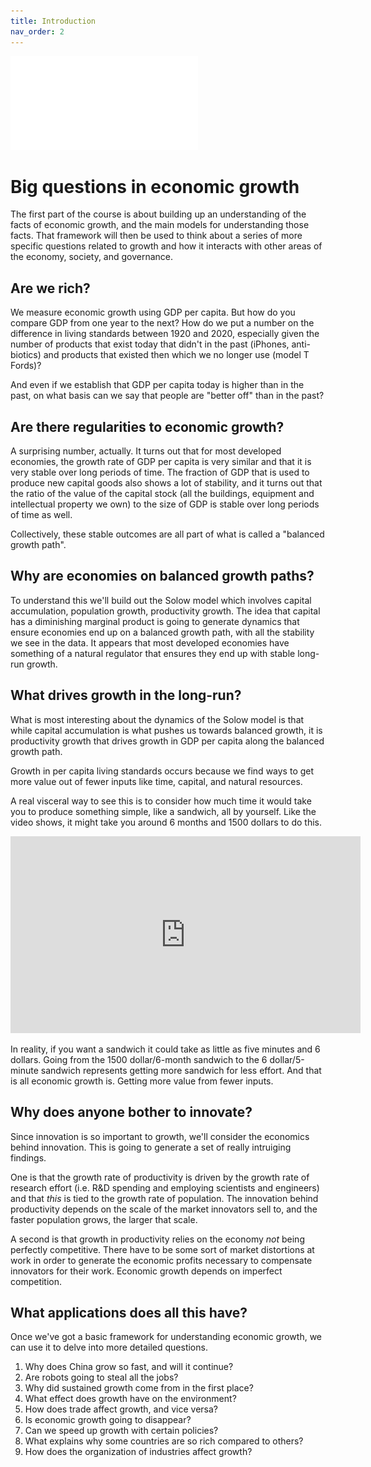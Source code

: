 ```yaml
---
title: Introduction
nav_order: 2
---
```


![Meme](meme_intro.pdf)

# Big questions in economic growth

The first part of the course is about building up an understanding of the facts of economic growth, and the main models for understanding those facts. That framework will then be used to think about a series of more specific questions related to growth and how it interacts with other areas of the economy, society, and governance.

## Are we rich?
We measure economic growth using GDP per capita. But how do you compare GDP from one year to the next? How do we put a number on the difference in living standards between 1920 and 2020, especially given the number of products that exist today that didn't in the past (iPhones, anti-biotics) and products that existed then which we no longer use (model T Fords)?

And even if we establish that GDP per capita today is higher than in the past, on what basis can we say that people are "better off" than in the past?

## Are there regularities to economic growth?
A surprising number, actually. It turns out that for most developed economies, the growth rate of GDP per capita is very similar and that it is very stable over long periods of time. The fraction of GDP that is used to produce new capital goods also shows a lot of stability, and it turns out that the ratio of the value of the capital stock (all the buildings, equipment and intellectual property we own) to the size of GDP is stable over long periods of time as well. 

Collectively, these stable outcomes are all part of what is called a "balanced growth path". 

## Why are economies on balanced growth paths?
To understand this we'll build out the Solow model which involves capital accumulation, population growth, productivity growth. The idea that capital has a diminishing marginal product is going to generate dynamics that ensure economies end up on a balanced growth path, with all the stability we see in the data. It appears that most developed economies have something of a natural regulator that ensures they end up with stable long-run growth. 

## What drives growth in the long-run?
What is most interesting about the dynamics of the Solow model is that while capital accumulation is what pushes us towards balanced growth, it is productivity growth that drives growth in GDP per capita along the balanced growth path.

Growth in per capita living standards occurs because we find ways to get more value out of fewer inputs like time, capital, and natural resources. 

A real visceral way to see this is to consider how much time it would take you to produce something simple, like a sandwich, all by yourself. Like the video shows, it might take you around 6 months and 1500 dollars to do this.

<iframe width="560" height="315" src="https://www.youtube.com/embed/URvWSsAgtJE" frameborder="0" allow="accelerometer; autoplay; encrypted-media; gyroscope; picture-in-picture" allowfullscreen></iframe>

In reality, if you want a sandwich it could take as little as five minutes and 6 dollars. Going from the 1500 dollar/6-month sandwich to the 6 dollar/5-minute sandwich represents getting more sandwich for less effort. And that is all economic growth is. Getting more value from fewer inputs.

## Why does anyone bother to innovate?
Since innovation is so important to growth, we'll consider the economics behind innovation. This is going to generate a set of really intruiging findings. 

One is that the growth rate of productivity is driven by the growth rate of research effort (i.e. R&D spending and employing scientists and engineers) and that *this* is tied to the growth rate of population. The innovation behind productivity depends on the scale of the market innovators sell to, and the faster population grows, the larger that scale.

A second is that growth in productivity relies on the economy *not* being perfectly competitive. There have to be some sort of market distortions at work in order to generate the economic profits necessary to compensate innovators for their work. Economic growth depends on imperfect competition.

## What applications does all this have?
Once we've got a basic framework for understanding economic growth, we can use it to delve into more detailed questions.

1. Why does China grow so fast, and will it continue?
2. Are robots going to steal all the jobs?
3. Why did sustained growth come from in the first place?
4. What effect does growth have on the environment?
5. How does trade affect growth, and vice versa?
6. Is economic growth going to disappear?
7. Can we speed up growth with certain policies?
8. What explains why some countries are so rich compared to others?
9. How does the organization of industries affect growth?